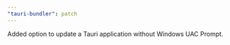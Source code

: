 ```yaml
---
"tauri-bundler": patch
---
```


Added option to update a Tauri application without Windows UAC Prompt.
